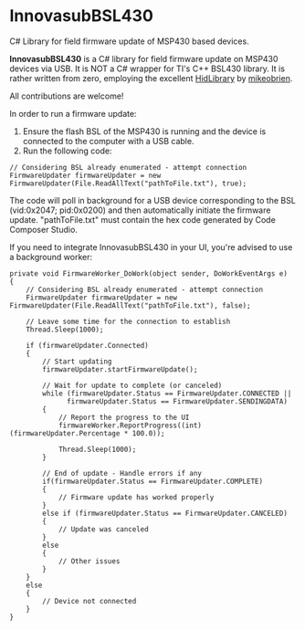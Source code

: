# InnovasubBSL430
C# Library for field firmware update of MSP430 based devices.


**InnovasubBSL430** is a C# library for field firmware update on MSP430 devices via USB. It is NOT a C# wrapper for TI's C++ BSL430 library. It is rather written from zero, employing the excellent [HidLibrary](https://github.com/mikeobrien/HidLibrary) by [mikeobrien](https://github.com/mikeobrien).

All contributions are welcome!

In order to run a firmware update:

1. Ensure the flash BSL of the MSP430 is running and the device is connected to the computer with a USB cable.
2. Run the following code:

```
// Considering BSL already enumerated - attempt connection
FirmwareUpdater firmwareUpdater = new FirmwareUpdater(File.ReadAllText("pathToFile.txt"), true);
```
The code will poll in background for a USB device corresponding to the BSL (vid:0x2047; pid:0x0200) and then automatically initiate the firmware update. "pathToFile.txt" must contain the hex code generated by Code Composer Studio.

If you need to integrate InnovasubBSL430 in your UI, you're advised to use a background worker:
```
private void FirmwareWorker_DoWork(object sender, DoWorkEventArgs e)
{
	// Considering BSL already enumerated - attempt connection
	FirmwareUpdater firmwareUpdater = new FirmwareUpdater(File.ReadAllText("pathToFile.txt"), false);

	// Leave some time for the connection to establish
	Thread.Sleep(1000);

	if (firmwareUpdater.Connected)
	{
		// Start updating
		firmwareUpdater.startFirmwareUpdate();

		// Wait for update to complete (or canceled)
		while (firmwareUpdater.Status == FirmwareUpdater.CONNECTED ||
			  firmwareUpdater.Status == FirmwareUpdater.SENDINGDATA)
		{
			// Report the progress to the UI
			firmwareWorker.ReportProgress((int)(firmwareUpdater.Percentage * 100.0));

			Thread.Sleep(1000);
		}

		// End of update - Handle errors if any
		if(firmwareUpdater.Status == FirmwareUpdater.COMPLETE)
		{
			// Firmware update has worked properly
		}
		else if (firmwareUpdater.Status == FirmwareUpdater.CANCELED)
		{
			// Update was canceled
		}
		else
		{
			// Other issues
		}
	}
	else
	{
		// Device not connected
	}
}
```
